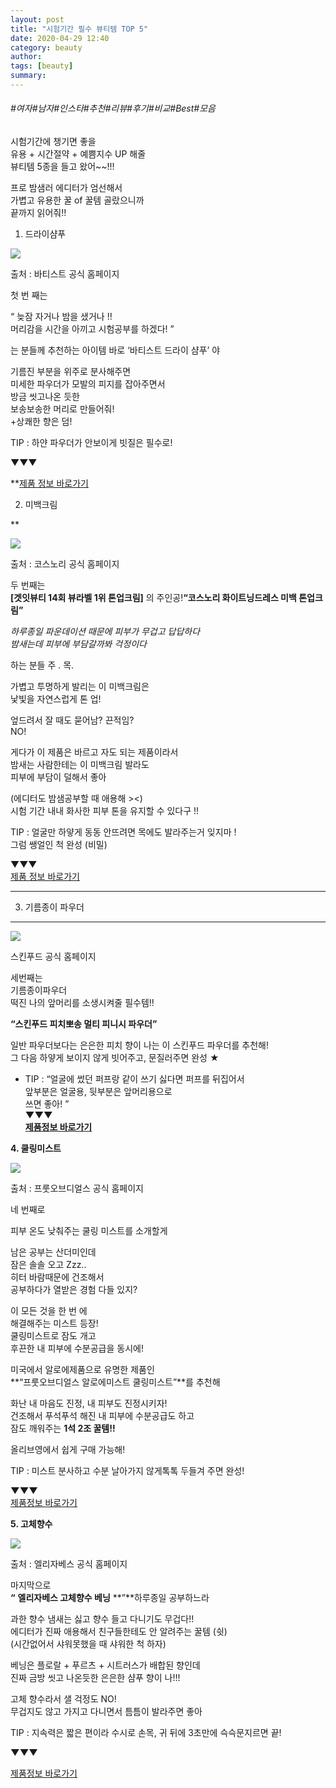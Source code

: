 ```yaml
---
layout: post
title: "시험기간 필수 뷰티템 TOP 5"
date: 2020-04-29 12:40
category: beauty
author: 
tags: [beauty]
summary: 
---
```


###### #여자#남자#인스타#추천#리뷰#후기#비교#Best#모음


시험기간에 챙기면 좋을  
유용 + 시간절약 + 예쁨지수 UP 해줄  
뷰티템 5종을 들고 왔어~~!!!  
  
프로 밤샘러 에디터가 엄선해서  
가볍고 유용한 꿀 of 꿀템 골랐으니까  
끝까지 읽어줘!!  
  
  
  
  
  
1. 드라이샴푸

![](https://post-phinf.pstatic.net/MjAxOTEwMzBfMjUw/MDAxNTcyNDE5NzI1Mzk2.2KfHaiCTx-Z4ldms1DNBjBD-GsqF6XwKaozS3hompi8g.5filRJM6PdFAx0mhfrYdR2867zocNH1bKvC0LTQxCUog.PNG/%EB%B0%94%ED%8B%B0%EC%8A%A4%ED%8A%B8.png?type=w1200)

출처 : 바티스트 공식 홈페이지

첫 번 째는  
  
“ 늦잠 자거나 밤을 샜거나 !!  
머리감을 시간을 아끼고 시험공부를 하겠다! ”  
  
는 분들께 추천하는 아이템 바로 ‘바티스트 드라이 샴푸’  야  
  
기름진 부분을 위주로 분사해주면  
미세한 파우더가 모발의 피지를 잡아주면서  
방금 씻고나온 듯한  
보송보송한 머리로 만들어줘!  
+상쾌한 향은 덤!  
  
TIP : 하얀 파우더가 안보이게 빗질은 필수로!  
  
▼▼▼

**[제품 정보 바로가기](http://bit.ly/33q8kOB)  
  
  
  
2. 미백크림  
  
**

![](https://post-phinf.pstatic.net/MjAxOTEwMzBfMjMy/MDAxNTcyNDE5ODk4MTA5.iLsn5XhAlwyHoRl4AlthiINC0YR2zjplXXH0p5pJF9Ag.Aks3mSO1vlzENCsmY_OrPHE_S1lk79CEwnsSPyod3Z8g.PNG/%ED%86%A4%EC%97%85%ED%81%AC%EB%A6%BC.png?type=w1200)

출처 : 코스노리 공식 홈페이지

두 번째는  
**[겟잇뷰티 14회 뷰라벨 1위 톤업크림]** 의 주인공!**“코스노리 화이트닝드레스 미백 톤업크림”**  
  
  
  
_하루종일 파운데이션 때문에 피부가 무겁고 답답하다_  
_밤새는데 피부에 부담갈까봐 걱정이다_  
  
하는 분들 주 . 목.  
  
가볍고 투명하게 발리는 이 미백크림은  
낯빛을 자연스럽게 톤 업!  
  
엎드려서 잘 때도 묻어남? 끈적임?  
NO!  
  
게다가 이 제품은 바르고 자도 되는 제품이라서  
밤새는 사람한테는 이 미백크림 발라도  
피부에 부담이 덜해서 좋아  
  
(에디터도 밤샘공부할 때 애용해 ><)  
시험 기간 내내 화사한 피부 톤을 유지할 수 있다구 !!  
  
TIP : 얼굴만 하얗게 동동 안뜨려면 목에도 발라주는거 잊지마 !  
그럼 쌩얼인 척 완성 (비밀)  
  
  
▼▼▼  
[제품 정보 바로가기](http://bit.ly/33pktDu)  
****  
  
  
3. 기름종이 파우더  
****

![](https://post-phinf.pstatic.net/MjAxOTEwMzBfMjA3/MDAxNTcyNDIwMDQ0NTQz.D6Uc-KQcrIOHDwiwGfI1Lio_PHg_rZuADAaZD69m2mwg.d8g82FE_T0Z1qkfly0C7BAJ0XRu0iwE2mvu1-bNaoekg.PNG/%EC%8A%A4%ED%82%A8%ED%91%B8%EB%93%9C%ED%8C%8C%EC%9A%B0%EB%8D%94.png?type=w1200)

스킨푸드 공식 홈페이지

  
세번째는  
기름종이파우더  
떡진 나의 앞머리를 소생시켜줄 필수템!!  
  
**“스킨푸드 피치뽀송 멀티 피니시 파우더”**  
  
  
일반 파우더보다는 은은한 피치 향이 나는 이 스킨푸드 파우더를 추천해!  
그 다음 하얗게 보이지 않게 빗어주고, 문질러주면 완성 ★  
  
+ TIP : “얼굴에 썼던 퍼프랑 같이 쓰기 싫다면 퍼프를 뒤집어서  
앞부분은 얼굴용, 뒷부분은 앞머리용으로  
쓰면 좋아! ”  
**▼▼▼**  
**[제품정보 바로가기](http://bit.ly/35tPSqd)**  
  
  
  
  
**4. 쿨링미스트**  

![](https://post-phinf.pstatic.net/MjAxOTEwMzBfMjgz/MDAxNTcyNDIwMjA1MDk0.TC3k7NhDUKkidNnu_NBkJ1V_OYxQ_uKsDG1ZUUmjoUUg.u4FUtE1BOD3CHEVz3ZWs-wL74ONic0NFYhJVMVQQMisg.PNG/%EB%AF%B8%EC%8A%A4%ED%8A%B8.png?type=w1200)

출처 : 프룻오브디얼스 공식 홈페이지

  

네 번째로  
  
  
피부 온도 낮춰주는 쿨링 미스트를 소개할게  
  
남은 공부는 산더미인데  
잠은 솔솔 오고 Zzz..  
히터 바람때문에 건조해서  
공부하다가 열받은 경험 다들 있지?  
  
이 모든 것을 한 번 에  
해결해주는 미스트 등장!  
쿨링미스트로 잠도 개고  
후끈한 내 피부에 수분공급을 동시에!  
  
미국에서 알로에제품으로 유명한 제품인  
**“프룻오브디얼스 알로에미스트 쿨링미스트”**를 추천해  
  
  
화난 내 마음도 진정, 내 피부도 진정시키자!  
건조해서 푸석푸석 해진 내 피부에 수분공급도 하고  
잠도 깨워주는 **1석 2조 꿀템!!**  
  
  
올리브영에서 쉽게 구매 가능해!  
  
TIP : 미스트 분사하고 수분 날아가지 않게톡톡 두들겨 주면 완성!  
  
  
**▼▼▼**  
[제품정보 바로가기](http://bit.ly/35ycDJt)  
  
  
  
****5. 고체향수****

  
  
  
  
  

![](https://post-phinf.pstatic.net/MjAxOTEwMzBfNjMg/MDAxNTcyNDIyNjM4MjUx.8DRgOi_itK7k-68PDHDAZ1RKEqqamnzl93Pf5So6WWsg.zARXnIRVUB9tCnI6Xq_6hi8ZO_4icPDdqsYjp8hIE0Eg.PNG/%ED%96%A5%EC%88%98.png?type=w1200)

출처 : 엘리자베스 공식 홈페이지

마지막으로  
**“** **엘리자베스 고체향수 베닝** **”**하루종일 공부하느라  
  
과한 향수 냄새는 싫고 향수 들고 다니기도 무겁다!!  
에디터가 진짜 애용해서 친구들한테도 안 알려주는 꿀템 (쉿)  
(시간없어서 샤워못했을 때 샤워한 척 하자)  
  
베닝은 플로랄 + 푸르츠 + 시트러스가 배합된 향인데  
진짜 금방 씻고 나온듯한 은은한 샴푸 향이 나!!!  
  
고체 향수라서 샐 걱정도 NO!  
무겁지도 않고 가지고 다니면서 틈틈이 발라주면 좋아  
  
TIP : 지속력은 짧은 편이라 수시로 손목, 귀 뒤에 3초만에 슥슥문지르면 끝!  
  
**▼▼▼**  
  
[제품정보 바로가기](http://bit.ly/2OJWwCY)